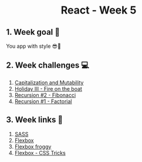 <h1 align="center">React - Week 5</h1>

## 1. Week goal 🏁
<p>You app with style 😎🎨</p>

## 2. Week challenges 💻
1. [Capitalization and Mutability](https://www.codewars.com/kata/595970246c9b8fa0a8000086)
2. [Holiday III - Fire on the boat](https://www.codewars.com/kata/57e8fba2f11c647abc000944)
3. [Recursion #2 - Fibonacci](https://www.codewars.com/kata/569512b7707bc1b88200002f)
4. [Recursion #1 - Factorial](https://www.codewars.com/kata/5694cb0ec554589633000036)

## 3. Week links 🔗
1. [SASS](https://www.youtube.com/watch?v=Zz6eOVaaelI)
2. [Flexbox](https://www.youtube.com/watch?v=JJSoEo8JSnc)
3. [Flexbox froggy](https://flexboxfroggy.com/)
4. [Flexbox - CSS Tricks](https://css-tricks.com/snippets/css/a-guide-to-flexbox/)